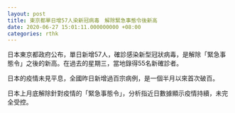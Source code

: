 ```yaml
---
layout: post
title: 東京都單日增57人染新冠病毒　解除緊急事態令後新高
date: 2020-06-27 15:01:11.000000000 +08:00
categories: rthk
---
```


日本東京都政府公布，單日新增57人，確診感染新型冠狀病毒，是解除「緊急事態令」之後的新高。在過去的星期三，當地錄得55名新確診者。

日本的疫情未見平息，全國昨日新增過百宗病例，是一個半月以來首次破百。

日本上月底解除針對疫情的「緊急事態令」，分析指近日數據顯示疫情持續，未完全受控。
